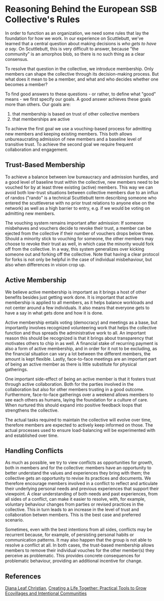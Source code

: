 # Reasoning Behind the European SSB Collective's Rules

In order to function as an organization, we need some rules that lay the foundation for how we work. In our experience on Scuttlebutt, we've learned that a central question about making decisions is _who gets to have a say_. On Scuttlebutt, this is very difficult to answer, because "the community" is an amorphos blob, so there is no such thing as a clear consensus.

To resolve that question in the collective, we introduce membership. Only members can shape the collective through its decision-making process. But what does it mean to be a member, and what and who decides whether one becomes a member?

To find good answers to these questions - or rather, to define what "good" means - we first specify our goals. A good answer achieves these goals more than others. Our goals are:

1. that membership is based on trust of other collective members
2. that memberships are active

To achieve the first goal we use a vouching-based process for admitting new members and keeping existing members. This both allows unbureaucrating admission of new members and a baseline level of transitive trust. To achieve the second goal we require frequent collaboration and engagement.

## Trust-Based Membership

To achieve a balance between low bureaucracy and admission hurdles, and a good level of baseline trust within the collective, new members need to be vouched for by at least three existing (active) members. This way we can avoid both low-trust situations between collective members due to an influx of randos ("rando" is a technical Scuttlebutt term describing someone who entered the scuttleverse with no prior trust relations to anyone else on the network) as well as a high barrier to entry, e.g. if we would be voting on admitting new members.

The vouching system remains important after admission: If someone misbehaves and vouchers decide to revoke their trust, a member can be ejected from the collective if their number of vouchers drops below three. Should a minority stick to vouching for someone, the other members may choose to revoke their trust as well, in which case the minority would fork off from the collective. In a way, this system generalizes over kicking someone out and forking off the collective. Note that having a clear protocol for forks is not only be helpful in the case of individual misbehaviour, but also when differences in vision crop up.

## Active Membership

We believe active membership is important as it brings a host of other benefits besides just getting work done. It is important that active membership is applied to all members, as it helps balance workloads and not center around a few individuals. It also means that everyone gets to have a say in what gets done and how it is done. 

Active membership entails voting (democracy) and meetings as a base, but importantly involves recognized volunteering work that helps the collective function and thus spreads the administrative work to all. An important reason this should be recognized is that it brings about transparency that motivates others to chip in as well. A financial stake of recurring payment is also a form of active membership, and in order for it not to be excluding, as the financial situation can vary a lot between the different members, the amount is kept flexible. Lastly, face-to-face meetings are an important part of being an active member as there is little substitute for physical gatherings.

One important side-effect of being an active member is that it fosters trust through active collaboration. Both for the parties involved in the collaboration but also for other members trusting in a good outcome. Furthermore, face-to-face gatherings over a weekend allows members to see each others as humans, laying the foundation for a culture of care. When nurtured this should expand into positive feedback loops that strengthens the collective.

The actual tasks required to maintain the collective will evolve over time, therefore members are expected to actively keep informed on those. The actual processes used to ensure load-balancing will be experimented with and established over time.

## Handling Conflicts

As much as possible, we try to view conflicts as opportunities for growth, both in members and for the collective: members have an opportunity to better understand the values and experiences they bring with them; the collective gets an opportunity to revise its practices and documents. We therefore encourage members involved in a conflict to reflect and articulate their underlying personal needs and previous experiences that support their viewpoint. A clear understanding of both needs and past experiences, from all sides of a conflict, can make it easier to resolve, with, for example, voluntary behaviour changes from parties or revised practices in the collective. This in turn leads to an increase in the level of trust and collaboration betwen members. This is the best case and preferred scenario.

Sometimes, even with the best intentions from all sides, conflicts may be recurrent because, for example, of persisting personal habits or communication patterns. It may also happen that the group is not able to resolve a conflict at all. In both cases, the trust-based membership allows members to remove their individual vouches for the other member(s) they perceive as problematic. This provides concrete consequences for problematic behaviour, providing an additional incentive for change.

## References

[Diana Leaf Christian](https://en.wikipedia.org/wiki/Diana_Leafe_Christian), [Creating a Life Together: Practical Tools to Grow Ecovillages and Intentional Communities](https://dianaleafechristian.org/creating_a_life_together_practical_tools_to_grow_ecovillages_and_intentional_communities.html)
